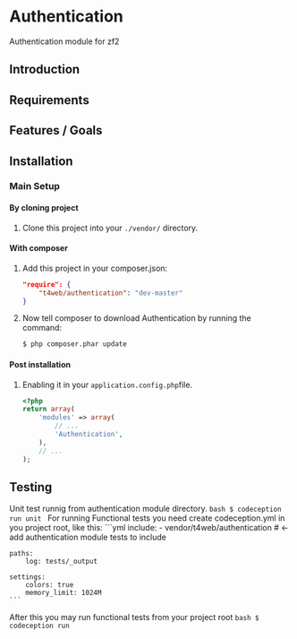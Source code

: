 Authentication
==============

Authentication module for zf2

Introduction
------------

Requirements
------------

Features / Goals
----------------

Installation
------------
### Main Setup

#### By cloning project

1. Clone this project into your `./vendor/` directory.

#### With composer

1. Add this project in your composer.json:

    ```json
    "require": {
        "t4web/authentication": "dev-master"
    }
    ```

2. Now tell composer to download Authentication by running the command:

    ```bash
    $ php composer.phar update
    ```

#### Post installation

1. Enabling it in your `application.config.php`file.

    ```php
    <?php
    return array(
        'modules' => array(
            // ...
            'Authentication',
        ),
        // ...
    );
    ```
Testing
------------
Unit test runnig from authentication module directory.
    ```bash
    $ codeception run unit
    ```
For running Functional tests you need create codeception.yml in you project root, like this:
    ```yml
    include:
        - vendor/t4web/authentication  # <- add authentication module tests to include

    paths:
        log: tests/_output

    settings:
        colors: true
        memory_limit: 1024M
    ```
After this you may run functional tests from your project root
    ```bash
    $ codeception run
    ```